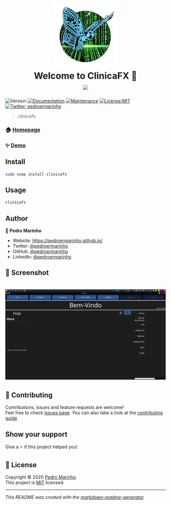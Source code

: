 <h1 align="center">
<img src="clinicafx.png" height="200" width="200"><br/>
Welcome to ClinicaFX 👋
<a href="https://snapcraft.io/clinicafx"> <br/> <img src="https://github.com/snapcore/snap-store-badges/raw/master/PT/%5BPT%5D-snap-store-black-uneditable%401x.png"></a>
</h1>
<p>
<img alt="Version" src="https://img.shields.io/badge/version-0.1.0-blue.svg?cacheSeconds=2592000" />
<a href="https://github.com/pedroermarinho/ClinicaFX#readme" target="_blank"><img alt="Documentation" src="https://img.shields.io/badge/documentation-yes-brightgreen.svg" /></a>
<a href="https://github.com/pedroermarinho/ClinicaFX/graphs/commit-activity" target="_blank"><img alt="Maintenance" src="https://img.shields.io/badge/Maintained%3F-yes-green.svg" /></a>
<a href="https://github.com/pedroermarinho/ClinicaFX/blob/master/LICENSE" target="_blank"><img alt="License:MIT" src="https://img.shields.io/badge/License-MIT-yellow.svg" /></a>
<a href="https://twitter.com/pedroermarinho" target="_blank"><img alt="Twitter: pedroermarinho" src="https://img.shields.io/twitter/follow/pedroermarinho.svg?style=social" /></a>
</p>

> clinicafx
### 🏠 [Homepage](https://github.com/pedroermarinho/ClinicaFX#readme)
### ✨ [Demo](https://github.com/pedroermarinho/ClinicaFX#readme)
## Install
```sh
sudo snap install clinicafx

```

## Usage
```sh
clinicafx

```


## Author
👤 **Pedro Marinho**
* Website: https://pedroermarinho.github.io/
* Twitter: [@pedroermarinho](https://twitter.com/pedroermarinho)
* GitHub: [@pedroermarinho](https://github.com/{github_username})
* LinkedIn: [@pedroermarinho](https://linkedin.com/in/{author_linkedin_username})

## 📸 Screenshot
<h1 align="center">

<img src="clinicafx-home.jpeg" alt="ClinicaFX">

</h1>

## 🤝 Contributing
Contributions, issues and feature requests are welcome!<br />Feel free to check [issues page](https://github.com/pedroermarinho/ClinicaFX/issues). You can also take a look at the [contributing guide](https://github.com/pedroermarinho/ClinicaFX/blob/master/CONTRIBUTING.md)
## Show your support
Give a ⭐️ if this project helped you!

## 📝 License

Copyright © 2020 [Pedro Marinho](https://github.com/pedroermarinho ).<br/>
This project is [MIT](https://github.com/pedroermarinho/ClinicaFX/blob/master/LICENSE) licensed.

---
_This README was created with the [markdown-readme-generator](https://github.com/pedroermarinho/markdown-readme-generator)_